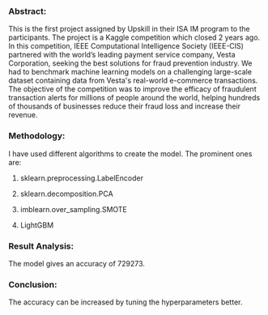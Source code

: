### Abstract:
This is the first project assigned by Upskill in their ISA IM program to the participants. The project is a Kaggle competition which closed 2 years ago.
In this competition,  IEEE Computational Intelligence Society (IEEE-CIS) partnered with the world’s leading payment service company, Vesta Corporation, seeking the best solutions for fraud prevention industry. We had to benchmark machine learning models on a challenging large-scale dataset containing data from Vesta's real-world e-commerce transactions. The objective of the competition was to improve the efficacy of fraudulent transaction alerts for millions of people around the world, helping hundreds of thousands of businesses reduce their fraud loss and increase their revenue.
### Methodology:
 I have used different algorithms to create the model. The prominent ones are:

1)	sklearn.preprocessing.LabelEncoder

2)	sklearn.decomposition.PCA

3)	imblearn.over_sampling.SMOTE

4)	LightGBM

### Result Analysis:
The model gives an accuracy of 729273.
### Conclusion:
The accuracy can be increased by tuning the hyperparameters better.
